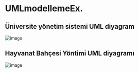 # UMLmodellemeEx.
## Üniversite yönetim sistemi UML diyagram
![image](https://user-images.githubusercontent.com/68028577/180744083-95ab094a-616d-4113-9011-64b216cef960.png)
## Hayvanat Bahçesi Yöntimi UML diyagramı
![image](https://user-images.githubusercontent.com/68028577/180757849-17f4f7ec-eca3-41ee-a004-4ce36d0b5202.png)
